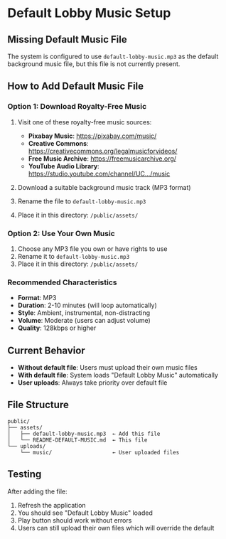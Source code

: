 # Default Lobby Music Setup

## Missing Default Music File

The system is configured to use `default-lobby-music.mp3` as the default background music file, but this file is not currently present.

## How to Add Default Music File

### Option 1: Download Royalty-Free Music
1. Visit one of these royalty-free music sources:
   - **Pixabay Music**: https://pixabay.com/music/
   - **Creative Commons**: https://creativecommons.org/legalmusicforvideos/
   - **Free Music Archive**: https://freemusicarchive.org/
   - **YouTube Audio Library**: https://studio.youtube.com/channel/UC.../music

2. Download a suitable background music track (MP3 format)
3. Rename the file to `default-lobby-music.mp3`
4. Place it in this directory: `/public/assets/`

### Option 2: Use Your Own Music
1. Choose any MP3 file you own or have rights to use
2. Rename it to `default-lobby-music.mp3`
3. Place it in this directory: `/public/assets/`

### Recommended Characteristics
- **Format**: MP3
- **Duration**: 2-10 minutes (will loop automatically)
- **Style**: Ambient, instrumental, non-distracting
- **Volume**: Moderate (users can adjust volume)
- **Quality**: 128kbps or higher

## Current Behavior
- **Without default file**: Users must upload their own music files
- **With default file**: System loads "Default Lobby Music" automatically
- **User uploads**: Always take priority over default file

## File Structure
```
public/
├── assets/
│   ├── default-lobby-music.mp3  ← Add this file
│   └── README-DEFAULT-MUSIC.md  ← This file
└── uploads/
    └── music/                   ← User uploaded files
```

## Testing
After adding the file:
1. Refresh the application
2. You should see "Default Lobby Music" loaded
3. Play button should work without errors
4. Users can still upload their own files which will override the default
